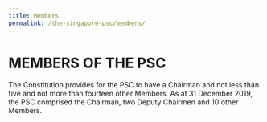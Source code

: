 ```yaml
---
title: Members
permalink: /the-singapore-psc/members/
---
```

# MEMBERS OF THE PSC

The Constitution provides for the PSC to have a Chairman and not less than five and not more than fourteen other Members. As at 31 December 2019, the PSC comprised the Chairman, two Deputy Chairmen and 10 other Members.
